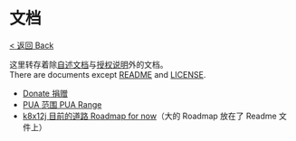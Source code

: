 # 文档
[< 返回 Back](../README.md)

这里转存着除[自述文档](../README.md)与[授权说明](../LICENSE.md)外的文档。  
There are documents except [README](../README.md) and [LICENSE](../LICENSE.md).
* [Donate 捐赠](donate.md)
* [PUA 范围 PUA Range](pua.md)
* [k8x12j 目前的道路 Roadmap for now](MissingChar.md)（大的 Roadmap 放在了 Readme 文件上）
